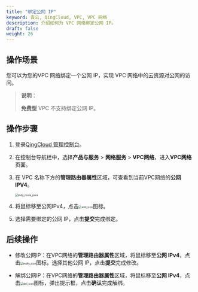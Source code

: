 ```yaml
---
title: "绑定公网 IP"
keyword: 青云, QingCloud, VPC, VPC 网络
description: 介绍如何为 VPC 网络绑定公网 IP。
draft: false
weight: 26
---
```


## 操作场景

您可以为您的VPC 网络绑定一个公网 IP，实现 VPC 网络中的云资源对公网的访问。

> **说明**：
>
> **免费型** VPC 不支持绑定公网 IP。

## 操作步骤

1. 登录[QingCloud 管理控制台](https://console.qingcloud.com/login)。

2. 在控制台导航栏中，选择**产品与服务** > **网络服务** > **VPC网络**，进入**VPC网络**页面。

3. 在 VPC 名称下方的**管理路由器属性**区域，可查看到当前VPC网络的**公网 IPV4**。

   <img src="/network/vpc_2.0/_images/501025_mdy_route_para.png" alt="mdy_route_para" style="zoom:50%;" />

4. 将鼠标移至公网IPv4，点击<img src="/network/vpc_2.0/_images/501020_add_icon.png" alt="add_icon" style="zoom:50%;" />图标。
5. 选择需要绑定的公网 IP，点击**提交**完成绑定。

## 后续操作

- 修改公网IP：在VPC网络的**管理路由器属性**区域，将鼠标移至**公网 IPv4**，点击<img src="/network/vpc_2.0/_images/501020_mdfy_icon.png" alt="mdfy_icon" style="zoom:50%;" />图标，选择其他公网 IP，点击**提交**完成修改。

- 解绑公网IP：在VPC网络的**管理路由器属性**区域，将鼠标移至**公网 IPv4**，点击<img src="/network/vpc_2.0/_images/501020_del_icon.png" alt="del_icon" style="zoom:50%;" />图标，弹出提示框，点击**确认**完成解绑。

